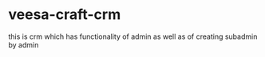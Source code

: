 # veesa-craft-crm
this is crm which has functionality of admin as well as of creating subadmin by admin
